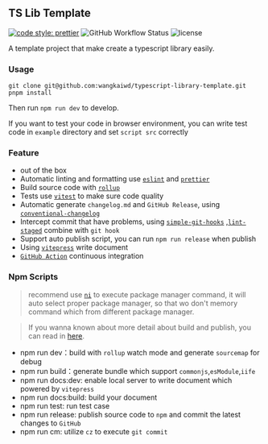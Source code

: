 ## TS Lib Template

[![code style: prettier](https://img.shields.io/badge/code_style-prettier-ff69b4.svg?style=flat-square)](https://github.com/prettier/prettier)
![GitHub Workflow Status](https://img.shields.io/github/workflow/status/wangkaiwd/typescript-library-template/Deploy%20to%20GitHub%20pages)
![license](https://img.shields.io/github/license/wangkaiwd/typescript-library-template)

A template project that make create a typescript library easily.

### Usage

```shell
git clone git@github.com:wangkaiwd/typescript-library-template.git
pnpm install
```

Then run `npm run dev` to develop.

If you want to test your code in browser environment, you can write test code in `example` directory and
set `script src` correctly

### Feature

- out of the box
- Automatic linting and formatting use [`eslint`](https://github.com/eslint/eslint)
  and [`prettier`](https://github.com/prettier/prettier)
- Build source code with [`rollup`](https://github.com/rollup/rollup)
- Tests use [`vitest`](https://github.com/vitest-dev/vitest) to make sure code quality
- Automatic generate `changelog.md` and `GitHub Release`,
  using [`conventional-changelog`](https://github.com/conventional-changelog/conventional-changelog/tree/master/packages/conventional-changelog-cli)
- Intercept commit that have problems, using [`simple-git-hooks`](https://github.com/toplenboren/simple-git-hooks)
  ,[`lint-staged`](https://github.com/okonet/lint-staged) combine with `git hook`
- Support auto publish script, you can run `npm run release` when publish
- Using [`vitepress`](https://github.com/vuejs/vitepress) write document
- [`GitHub Action`](https://docs.github.com/en/actions) continuous integration

### Npm Scripts

> recommend use [`ni`](https://github.com/antfu/ni) to execute package manager command, it will auto select proper
> package manager, so that wo don't memory command which from different package manager.

> If you wanna known about more detail about build and publish, you can read
> in [here](https://zhuanlan.zhihu.com/p/458363563).

- npm run dev：build with `rollup` watch mode and generate `sourcemap` for debug
- npm run build：generate bundle which support `commonjs`,`esModule`,`iife`
- npm run docs:dev: enable local server to write document which powered by `vitepress`
- npm run docs:build: build your document
- npm run test: run test case
- npm run release: publish source code to `npm` and commit the latest changes to `GitHub`
- npm run cm: utilize `cz` to execute `git commit`
